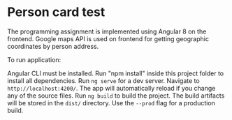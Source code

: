 # Person card test

The programming assignment is implemented using Angular 8 on the frontend. Google maps API is used on frontend for getting geographic coordinates by person address.

To run application:

Angular CLI must be installed.
Run "npm install" inside this project folder to install all dependencies.
Run `ng serve` for a dev server. Navigate to `http://localhost:4200/`. The app will automatically reload if you change any of the source files.
Run `ng build` to build the project. The build artifacts will be stored in the `dist/` directory. Use the `--prod` flag for a production build.
